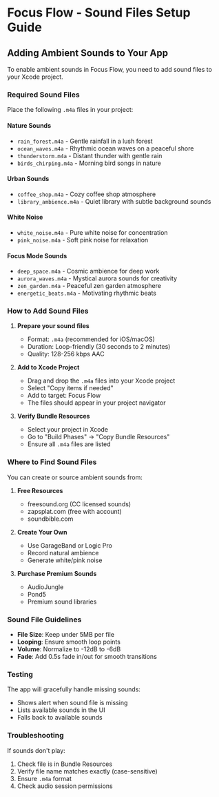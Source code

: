 # Focus Flow - Sound Files Setup Guide

## Adding Ambient Sounds to Your App

To enable ambient sounds in Focus Flow, you need to add sound files to your Xcode project.

### Required Sound Files

Place the following `.m4a` files in your project:

#### Nature Sounds
- `rain_forest.m4a` - Gentle rainfall in a lush forest
- `ocean_waves.m4a` - Rhythmic ocean waves on a peaceful shore
- `thunderstorm.m4a` - Distant thunder with gentle rain
- `birds_chirping.m4a` - Morning bird songs in nature

#### Urban Sounds
- `coffee_shop.m4a` - Cozy coffee shop atmosphere
- `library_ambience.m4a` - Quiet library with subtle background sounds

#### White Noise
- `white_noise.m4a` - Pure white noise for concentration
- `pink_noise.m4a` - Soft pink noise for relaxation

#### Focus Mode Sounds
- `deep_space.m4a` - Cosmic ambience for deep work
- `aurora_waves.m4a` - Mystical aurora sounds for creativity
- `zen_garden.m4a` - Peaceful zen garden atmosphere
- `energetic_beats.m4a` - Motivating rhythmic beats

### How to Add Sound Files

1. **Prepare your sound files**
   - Format: `.m4a` (recommended for iOS/macOS)
   - Duration: Loop-friendly (30 seconds to 2 minutes)
   - Quality: 128-256 kbps AAC

2. **Add to Xcode Project**
   - Drag and drop the `.m4a` files into your Xcode project
   - Select "Copy items if needed"
   - Add to target: Focus Flow
   - The files should appear in your project navigator

3. **Verify Bundle Resources**
   - Select your project in Xcode
   - Go to "Build Phases" → "Copy Bundle Resources"
   - Ensure all `.m4a` files are listed

### Where to Find Sound Files

You can create or source ambient sounds from:

1. **Free Resources**
   - freesound.org (CC licensed sounds)
   - zapsplat.com (free with account)
   - soundbible.com

2. **Create Your Own**
   - Use GarageBand or Logic Pro
   - Record natural ambience
   - Generate white/pink noise

3. **Purchase Premium Sounds**
   - AudioJungle
   - Pond5
   - Premium sound libraries

### Sound File Guidelines

- **File Size**: Keep under 5MB per file
- **Looping**: Ensure smooth loop points
- **Volume**: Normalize to -12dB to -6dB
- **Fade**: Add 0.5s fade in/out for smooth transitions

### Testing

The app will gracefully handle missing sounds:
- Shows alert when sound file is missing
- Lists available sounds in the UI
- Falls back to available sounds

### Troubleshooting

If sounds don't play:
1. Check file is in Bundle Resources
2. Verify file name matches exactly (case-sensitive)
3. Ensure `.m4a` format
4. Check audio session permissions